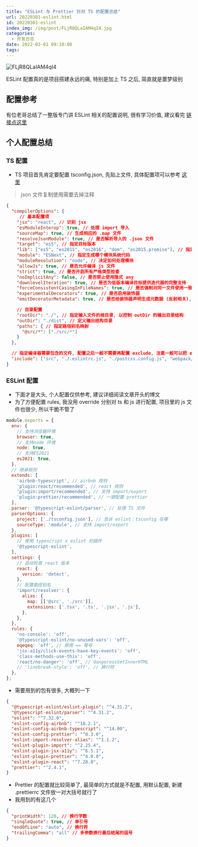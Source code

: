 ```yaml
---
title: "ESLint 与 Prettier 针对 TS 的配置总结"
url: 20220301-eslint.html
id: 20220301-eslint
index_img: /img/post/FLjR8QLaIAM4qI4.jpg
categories:
  - 开发日志
date: 2022-03-01 09:10:00
tags:
---
```


![FLjR8QLaIAM4qI4](/img/post/FLjR8QLaIAM4qI4.jpg)

ESLint 配置真的是项目搭建永远的痛, 特别是加上 TS 之后, 简直就是噩梦级别

## 配置参考

有位老哥总结了一整版专门讲 ESLint 相关的配置说明, 很有学习价值, 建议看完 [链接点这里](https://github.yanhaixiang.com/linter-guide/)

## 个人配置总结

### TS 配置

- TS 项目首先肯定要配置 tsconfig.json, 先贴上文件, 具体配置项可以参考 [这里](https://drylint.com/Typescript/tsconfig.json.html)

> json 文件复制使用需要去掉注释

```json
{
  "compilerOptions": {
     // 基本配置项
    "jsx": "react", // 识别 jsx
    "esModuleInterop": true, // 处理 import 导入
    "sourceMap": true, // 生成相应的 .map 文件
    "resolveJsonModule": true, // 是否解析导入的 .json 文件
    "target": "es5", // 指定目标版本
    "lib": ["es5", "es2015", "es2016", "dom", "es2015.promise"], // 指定编译过程中需要包含的库文件列表
    "module": "ESNext", // 指定生成哪个模块系统代码
    "moduleResolution": "node", // 决定如何处理模块
    "allowJs": true, // 是否允许编译 js 文件
    "strict": true, // 是否开启所有严格类型检查
    "noImplicitAny": false, // 是否禁止使用隐式 any
    "downlevelIteration": true, // 是否为低版本编译目标提供迭代器的完整支持
    "forceConsistentCasingInFileNames": true, // 是否强制对同一文件使用一致的大小写引用
    "experimentalDecorators": true, // 是否启用装饰器
    "emitDecoratorMetadata": true, // 是否给装饰器声明生成元数据 (反射相关), 需要配合 reflect-metadata 包进行使用

    // 目录配置
    "rootDir": "./", // 指定输入文件的根目录, 以控制 outDir 的输出目录结构
    "outDir": "./dist", // 定义输出结构目录
    "paths": { // 指定路径别名映射
      "@src/*": ["./src/*"]
    }
  },

  // 指定编译器需要包含的文件, 配置之后一般不需要再配置 exclude, 注意一般可以把 eslintrc 等文件单独加进来
  "include": ["src", "./.eslintrc.js", "./postcss.config.js", "webpack/*.js"]
}
```

### ESLint 配置

- 下面才是大头, 个人配置仅供参考, 建议详细阅读文章开头的博文
- 为了方便配置 rules, 我没用 override 分别对 ts 和 js 进行配置, 项目里的 js 文件也很少, 所以干脆不管了

```js
module.exports = {
  env: {
    // 支持浏览器环境
    browser: true,
    // 支持node 环境
    node: true,
    // 支持ES2021
    es2021: true,
  },
  // 继承规则
  extends: [
    'airbnb-typescript', // airbnb 规则
    'plugin:react/recommended', // react 规则
    'plugin:import/recommended', // 支持 import/export
    'plugin:prettier/recommended', // 一键配置 prettier
  ],
  parser: '@typescript-eslint/parser', // 处理 TS 文件
  parserOptions: {
    project: ['./tsconfig.json'], // 告诉 eslint：tsconfig 在哪
    sourceType: 'module', // 支持 import/export
  },
  plugins: [
    // 使用 typescript x eslint 的插件
    '@typescript-eslint',
  ],
  settings: {
    // 自动检查 react 版本
    react: {
      version: 'detect',
    },
    // 配置路径别名
    'import/resolver': {
      alias: {
        map: [['@src', './src']],
        extensions: ['.tsx', '.ts', '.jsx', '.js'],
      },
    },
  },
  rules: {
    'no-console': 'off',
    '@typescript-eslint/no-unused-vars': 'off',
    eqeqeq: 'off', // 禁用 == 等号
    'jsx-a11y/click-events-have-key-events': 'off',
    'class-methods-use-this': 'off',
    'react/no-danger': 'off', // dangerousSetInnerHTML
    // 'linebreak-style': 'off', // 换行符
  },
};

```

- 需要用到的包有很多, 大概列一下

```json
{
  "@typescript-eslint/eslint-plugin": "^4.31.2",
  "@typescript-eslint/parser": "^4.31.2",
  "eslint": "^7.32.0",
  "eslint-config-airbnb": "^18.2.1",
  "eslint-config-airbnb-typescript": "^14.00",
  "eslint-config-prettier": "^8.3.0",
  "eslint-import-resolver-alias": "^1.1.2",
  "eslint-plugin-import": "^2.25.4",
  "eslint-plugin-jsx-a11y": "^6.5.1",
  "eslint-plugin-prettier": "^4.0.0",
  "eslint-plugin-react": "^7.28.0",
  "prettier": "^2.4.1",
}
```

- Prettier 的配置就比较简单了, 最简单的方式就是不配置, 用默认配置, 新建 .prettierrc 文件放一对大括号就行了
- 我用到的有这几个

```json
{
  "printWidth": 120, // 换行字数
  "singleQuote": true, // 单引号
  "endOfLine": "auto", // 换行符
  "trailingComma": "all" // 多参数换行最后结尾的逗号
}
```
